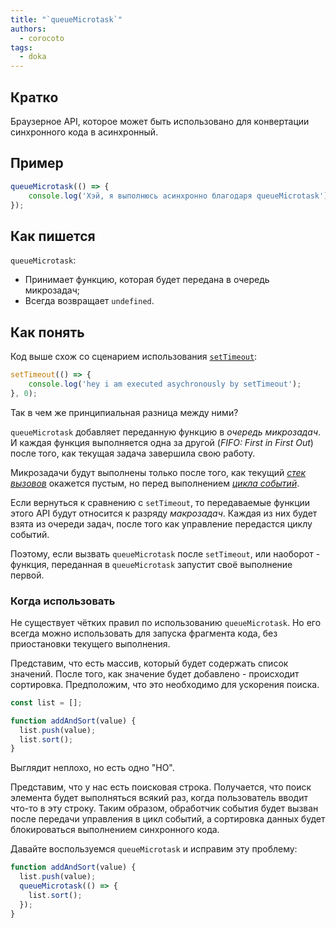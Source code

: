 ```yaml
---
title: "`queueMicrotask`"
authors:
  - corocoto
tags:
  - doka
---
```


## Кратко

Браузерное API, которое может быть использовано для конвертации синхронного кода в асинхронный.

## Пример

```js
queueMicrotask(() => {
    console.log('Хэй, я выполнюсь асинхронно благодаря queueMicrotask');
});
```

## Как пишется

`queueMicrotask`:
* Принимает функцию, которая будет передана в очередь микрозадач;
* Всегда возвращает `undefined`.

## Как понять

Код выше схож со сценарием использования [`setTimeout`](../settimeout/index.md/):

```js
setTimeout(() => {
    console.log('hey i am executed asychronously by setTimeout');
}, 0);
```

Так в чем же принципиальная разница между ними?

`queueMicrotask` добавляет переданную функцию в _очередь микрозадач_. И каждая функция выполняется одна за другой (_FIFO: First in First Out_) после того, как текущая задача завершила свою работу.

Микрозадачи будут выполнены только после того, как текущий _[стек вызовов](../async-in-js/index.md#stek-vyzovov/)_ окажется пустым, но перед выполнением _[цикла событий](../async-in-js/index.md#cikl-sobytiy/)_.

Если вернуться к сравнению с `setTimeout`, то передаваемые функции этого API будут относится к разряду _макрозадач_. Каждая из них будет взята из очереди задач, после того как управление передастся циклу событий.

Поэтому, если вызвать `queueMicrotask` после `setTimeout`, или наоборот - функция, переданная в `queueMicrotask` запустит своё выполнение первой.

### Когда использовать

Не существует чётких правил по использованию `queueMicrotask`. Но его всегда можно использовать для запуска фрагмента кода, без приостановки текущего выполнения.

Представим, что есть массив, который будет содержать список значений. После того, как значение будет добавлено - происходит сортировка. Предположим, что это необходимо для ускорения поиска.

```js
const list = [];

function addAndSort(value) {
  list.push(value);
  list.sort();
}
```

Выглядит неплохо, но есть одно "НО".

Представим, что у нас есть поисковая строка. Получается, что поиск элемента будет выполняться всякий раз, когда пользователь вводит что-то в эту строку. Таким образом, обработчик события будет вызван после передачи управления в цикл событий, а сортировка данных будет блокироваться выполнением синхронного кода.

Давайте воспользуемся `queueMicrotask` и исправим эту проблему:
```js
function addAndSort(value) {
  list.push(value);
  queueMicrotask(() => {
    list.sort();
  });
}
```
